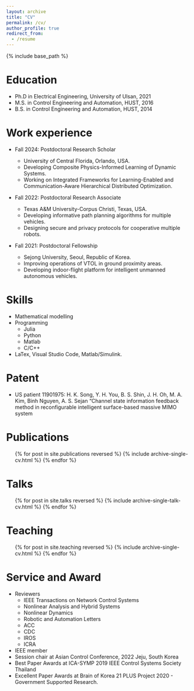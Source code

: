 ```yaml
---
layout: archive
title: "CV"
permalink: /cv/
author_profile: true
redirect_from:
  - /resume
---
```


{% include base_path %}

Education
======
* Ph.D in Electrical Engineering, University of Ulsan, 2021
* M.S. in Control Engineering and Automation, HUST, 2016
* B.S. in Control Engineering and Automation, HUST, 2014

Work experience
======
* Fall 2024: Postdoctoral Research Scholar
  * University of Central Florida, Orlando, USA.
  * Developing Composite Physics-Informed Learning of Dynamic Systems.
  * Working on Integrated Frameworks for Learning-Enabled and Communication-Aware Hierarchical Distributed Optimization.

* Fall 2022: Postdoctoral Research Associate
  * Texas A&M University-Corpus Christi, Texas, USA.
  * Developing informative path planning algorithms for multiple vehicles.
  * Designing secure and privacy protocols for cooperative multiple robots.

* Fall 2021: Postdoctoral Fellowship
  * Sejong University, Seoul, Republic of Korea.
  * Improving operations of VTOL in ground proximity areas.
  * Developing indoor-flight platform for intelligent unmanned autonomous vehicles.

Skills
======
* Mathematical modelling
* Programming
  * Julia
  * Python
  * Matlab
  * C/C++
* LaTex, Visual Studio Code, Matlab/Simulink.

Patent
======
* US patient 11901975: H. K. Song, Y. H. You, B. S. Shin, J. H. Oh, M. A. Kim, Binh Nguyen, A. S. Sejan “Channel
state information feedback method in reconfigurable intelligent surface-based massive MIMO system

Publications
======
  <ul>{% for post in site.publications reversed %}
    {% include archive-single-cv.html %}
  {% endfor %}</ul>
  
Talks
======
  <ul>{% for post in site.talks reversed %}
    {% include archive-single-talk-cv.html  %}
  {% endfor %}</ul>
  
Teaching
======
  <ul>{% for post in site.teaching reversed %}
    {% include archive-single-cv.html %}
  {% endfor %}</ul>
  
Service and Award
======
* Reviewers
  * IEEE Transactions on Network Control Systems
  * Nonlinear Analysis and Hybrid Systems
  * Nonlinear Dynamics
  * Robotic and Automation Letters
  * ACC
  * CDC
  * IROS
  * ICRA
* IEEE member
* Session chair at Asian Control Conference, 2022 Jeju, South Korea
* Best Paper Awards at ICA-SYMP 2019 IEEE Control Systems Society Thailand
* Excellent Paper Awards at Brain of Korea 21 PLUS Project 2020 - Government Supported Research.
